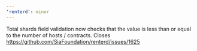 ```yaml
---
'renterd': minor
---
```


Total shards field validation now checks that the value is less than or equal to the number of hosts / contracts. Closes https://github.com/SiaFoundation/renterd/issues/1625
